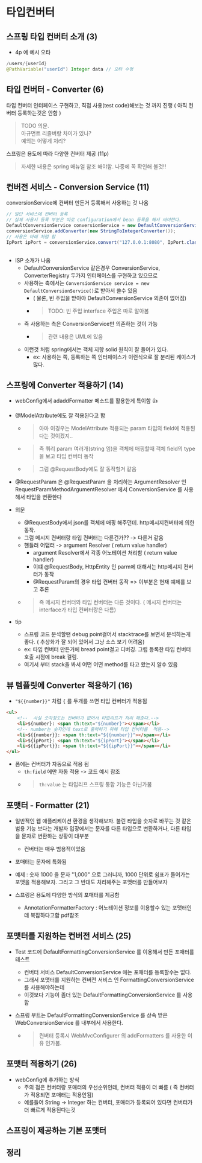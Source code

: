 # 타입컨버터

## 스프링 타입 컨버터 소개 (3)

- 4p 예 예시 오타

```java
/users/{userId}
@PathVariable("userId") Integer data // 오타 수정

```

## 타입 컨버터 - Converter (6)

타입 컨버터 인터페이스 구현하고, 직접 사용(test code)해보는 것 까지 진행 ( 아직 컨버터 등록하는것은 안함 )

> TODO 의문.  
> 아규먼트 리졸버랑 차이가 있나?  
> 예외는 어떻게 처리?

스프링은 용도에 따라 다양한 컨버터 제공 (11p)
> 자세한 내용은 spring 매뉴얼 참조 해야함. 나중에 꼭 확인해 볼것!!

## 컨버전 서비스 - Conversion Service (11)

conversionService에 컨버터 만든거 등록해서 사용하는 것 나옴

```java
// 일단 서비스에 컨버터 등록
// 실제 사용시 등록 부분은 따로 configuration에서 bean 등록을 해서 써야한다.
DefaultConversionService conversionService = new DefaultConversionService(); // ConversionService 구현체
conversionService.addConverter(new StringToIntegerConverter());
// 사용은 아래 처럼 함
IpPort ipPort = conversionService.convert("127.0.0.1:8080", IpPort.class); // 즉 source를 넣고, 반환으로 원하는 type을 명시해줌
                                                                            // 이러면 알아서 서비스에서 맞는 컨버터 찾아서 적용
```

- ISP 소개가 나옴
  - DefaultConversionService 같은경우 ConversionService, ConverterRegistry 두가지 인터페이스를 구현하고 있으므로
  - 사용하는 측에서는 `ConversionService service = new DefaultConversionService()`로 받아서 쓸수 있음
    - ( 물론, 빈 주입을 받아야 DefaultConversionService 의존이 없어짐)
    - > TODO: 빈 주입 interface 주입은 따로 알아봄
  - 즉 사용하는 측은 ConversionService만 의존하는 것이 가능
    - > 관련 내용은 UML에 있음
  - 이런것 처럼 spring에서는 객체 지향 solid 원칙이 잘 들어가 있다.
    - ex: 사용하는 쪽, 등록하는 쪽 인터페이스가 이런식으로 잘 분리된 케이스가 많다.

## 스프링에 Converter 적용하기 (14)

- webConfig에서 adaddFormatter 메소드를 활용한게 특이함 👍

- @ModelAttribute에도 잘 적용된다고 함
  - > 아마 이경우는 ModelAttribute 적용되는 param 타입의 field에 적용된다는 것이겠지..
  - > 즉 쿼리 param 여러개(string 임)을 객체에 매핑할때 객체 field의 type을 보고 타입 컨버터 동작
  - > 그럼 @RequestBody에도 잘 동작할거 같음

- @RequestParam 은 @RequestParam 을 처리하는 ArgumentResolver 인 RequestParamMethodArgumentResolver 에서
  ConversionService 를 사용해서 타입을 변환한다

- 의문
  - @RequestBody에서 json를 객체에 매핑 해주던데. http메시지컨버터에 의한 동작.
  - 그럼 메시지 컨버터랑 타입 컨버터는 다른건가?? -> 다른거 같음
  - 핸들러 어댑터 -> argument Resolver ( return value handler)
    - argument Resolver에서 각종 어노테이션 처리함  ( return value handler)
    - 이떄 @RequestBody, HttpEntity 인 parm에 대해서는 http메시지 컨버터가 동작
    - @RequestParam의 경우 타입 컨버터 동작 => 이부분은 현재 예제를 보고 추론
  - > 즉 메시지 컨버터와 타입 컨버터는 다른 것이다. ( 메시지 컨버터는 interface가 타입 컨버터랑은 다름)

- tip
  - 스프링 코드 분석할땐 debug point걸어서 stacktrace를 보면서 분석하는게 좋다. ( 추상화가 잘 되어 있어서 그냥 소스 보기 어려움)
  - ex: 타입 컨버터 만든거에 bread point걸고 디버깅. 그럼 등록한 타입 컨버터 호출 시점에 break 걸림. 
  - 여기서 부터 stack을 봐서 어떤 어떤 method를 타고 왔는지 알수 있음

## 뷰 템플릿에 Converter 적용하기 (16)

- `"${{number}}"` 처럼 `{` 를 두개를 쓰면 타입 컨버터가 적용됨

```html
<ul>
    <!--  사실 숫자정도는 컨버터가 없어서 타입리프가 처리 해준다.-->
    <li>${number}: <span th:text="${number}"></span></li>
    <!-- number는 숫자인데 text로 출력하기 위해 타입 컨버터를  적용-->
    <li>${{number}}: <span th:text="${{number}}"></span></li> 
    <li>${ipPort}: <span th:text="${ipPort}"></span></li>
    <li>${{ipPort}}: <span th:text="${{ipPort}}"></span></li>
</ul>

```

- 폼에는 컨버터가 자동으로 적용 됨
  - `th:field` 에만 자동 적용 -> 코드 예시 참조
  - > `th:value` 는 타입리프 스프링 통합 기능은 아닌가봄

## 포맷터 - Formatter (21)

- 일반적인 웹 애플리케이션 환경을 생각해보자. 불린 타입을 숫자로 바꾸는 것 같은 범용 기능 보다는 개발자 입장에서는
  문자를 다른 타입으로 변환하거나, 다른 타입을 문자로 변환하는 상황이 대부분
  - 컨버터는 매우 범용적이었음

- 포매터는 문자에 특화됨

- 예제 : 숫자 1000 을 문자 "1,000" 으로 그러니까, 1000 단위로 쉼표가 들어가는 포맷을 적용해보자. 그리고 그 반대도 처리해주는 포맷터를 만들어보자

- 스프링은 용도에 다양한 방식의 포매터를 제공함
  - AnnotationFormatterFactory : 어노테이션 정보를 이용할수 있는 포맷터인데 복잡하다고함 pdf참조

## 포맷터를 지원하는 컨버전 서비스 (25)

- Test 코드에 DefaultFormattingConversionService 를 이용해서 만든 포매터를 테스트
  - 컨버터 서비스 DefaultConversionService 에는 포매터를 등록할수는 없다. 
  - 그래서 포맷터를 지원하는 컨버전 서비스 인 FormattingConversionService 를 사용해야하는데 
  - 이것보다 기능이 좀더 있는 DefaultFormattingConversionService 를 사용함


- 스프링 부트는 DefaultFormattingConversionService 를 상속 받은 WebConversionService 를 내부에서 사용한다.
  - > 컨버터 등록시 WebMvcConfigurer 의 addFormatters 를 사용한 이유 인가봄.

## 포맷터 적용하기 (26)

- webConfig에 추가하는 방식
  - 주의 점은 컨버터랑 포매터의 우선순위인데, 컨버터 적용이 더 빠름 ( 즉 컨버터가 적용되면 포매터는 적용안됨)
  - 예를들어 String -> Integer 하는 컨버터, 포매터가 등록되어 있다면 컨버터가 더 빠르게 적용된다는것

## 스프링이 제공하는 기본 포맷터

## 정리
